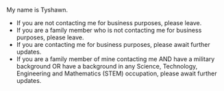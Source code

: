 My name is Tyshawn.

- If you are not contacting me for business purposes, please leave.
- If you are a family member who is not contacting me for business purposes, please leave.
- If you are contacting me for business purposes, please await further updates.
- If you are a family member of mine contacting me AND have a military background OR have a background in any Science, Technology, Engineering and Mathematics (STEM) occupation, please await further updates.

